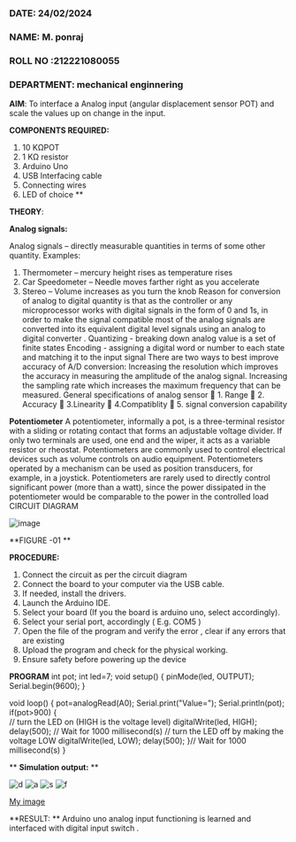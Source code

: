  ###  DATE: 24/02/2024

###  NAME: M. ponraj
###  ROLL NO :212221080055
###  DEPARTMENT: mechanical enginnering 

**AIM**:  To interface a Analog  input (angular displacement sensor POT) and scale the values up on change in the input.


**COMPONENTS REQUIRED:**
1.	10 KΩPOT
2.	1 KΩ resistor 
3.	Arduino Uno 
4.	USB Interfacing cable 
5.	Connecting wires 
6.	LED of choice 
**


**THEORY**: 

**Analog signals:**

Analog signals – directly measurable quantities in terms of some other quantity.
Examples:
1. Thermometer – mercury height rises as temperature rises
2. Car Speedometer – Needle moves farther right as you accelerate
3. Stereo – Volume increases as you turn the knob
Reason for conversion of analog to digital quantity is that as the controller or any microprocessor works with digital signals in the form of 0 and 1s, in order to make the signal compatible  most of the analog signals are converted into its equivalent digital level signals using an analog to digital converter .
Quantizing - breaking down analog value is a set of finite states
Encoding - assigning a digital word or number to each state and matching it to the input signal
 There are two ways to best improve accuracy of A/D conversion:
Increasing the resolution which improves the accuracy in measuring the amplitude of the analog signal.
Increasing the sampling rate which increases the maximum frequency that can be measured.
General specifications of analog sensor
	1. Range
	2. Accuracy
	3.Linearity
	4.Compatiblity
	5. signal conversion capability

**Potentiometer**
A potentiometer, informally a pot, is a three-terminal resistor with a sliding or rotating contact that forms an adjustable voltage divider. If only two terminals are used, one end and the wiper, it acts as a variable resistor or rheostat.
Potentiometers are commonly used to control electrical devices such as volume controls on audio equipment. Potentiometers operated by a mechanism can be used as position transducers, for example, in a joystick. Potentiometers are rarely used to directly control significant power (more than a watt), since the power dissipated in the potentiometer would be comparable to the power in the controlled load
CIRCUIT DIAGRAM





![image](https://user-images.githubusercontent.com/36288975/163530788-eec3cdc3-95e8-4d2d-8349-6d0ea4c9439c.png)

**FIGURE -01
**

**PROCEDURE:**

1.	Connect the circuit as per the circuit diagram 
2.	Connect the board to your computer via the USB cable.
3.	If needed, install the drivers.
4.	Launch the Arduino IDE.
5.	Select your board (If you the board is arduino uno, select accordingly).
6.	Select your serial port, accordingly ( E.g. COM5 )
7.	Open the file of the program  and verify the error , clear if any errors that are existing 
8.	Upload the program and check for the physical working. 
9.	Ensure safety before powering up the device 



**PROGRAM**
int pot;
int led=7;
void setup()
{
  pinMode(led, OUTPUT);
  Serial.begin(9600);
}

void loop()
{
  pot=analogRead(A0);
  Serial.print("Value=");
  Serial.println(pot);
  if(pot>900)
  {  
  // turn the LED on (HIGH is the voltage level)
  digitalWrite(led, HIGH);
  delay(500); // Wait for 1000 millisecond(s)
  // turn the LED off by making the voltage LOW
  digitalWrite(led, LOW);
  delay(500);
  }// Wait for 1000 millisecond(s)
}
 









**
**Simulation output:** 
**

![d](https://github.com/ponraj212221080055/EXPERIMENT-NO--02-INTERFACING-ANALOG-INPUT-SENSOR-POT-WITH-ARDUINO-/assets/161162737/7521d3ff-5b17-4eae-a22c-9fa62b3ada0a)
![a](https://github.com/ponraj212221080055/EXPERIMENT-NO--02-INTERFACING-ANALOG-INPUT-SENSOR-POT-WITH-ARDUINO-/assets/161162737/69cb5081-75b5-424e-9224-d67de97014b3)
![s](https://github.com/ponraj212221080055/EXPERIMENT-NO--02-INTERFACING-ANALOG-INPUT-SENSOR-POT-WITH-ARDUINO-/assets/161162737/80994ac0-6610-486f-a150-222a2f283889)
![f](https://github.com/ponraj212221080055/EXPERIMENT-NO--02-INTERFACING-ANALOG-INPUT-SENSOR-POT-WITH-ARDUINO-/assets/161162737/087558b3-115a-418d-b5c3-7b70b89c2f85)


[My image](username.github.com/repository/img/image.jpg)







**RESULT: ** Arduino uno analog input functioning is learned and interfaced with digital input switch .
